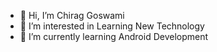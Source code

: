 - 👋 Hi, I’m Chirag Goswami
- 👀 I’m interested in Learning New Technology 
- 🌱 I’m currently learning Android Development
 

<!---
ChiragYogi/ChiragYogi is a ✨ special ✨ repository because its `README.md` (this file) appears on your GitHub profile.
You can click the Preview link to take a look at your changes.
--->
